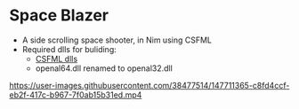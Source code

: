 # Space Blazer
- A side scrolling space shooter, in Nim using CSFML
- Required dlls for buliding:
  - [CSFML dlls](https://www.sfml-dev.org/download/csfml/)
  - openal64.dll renamed to openal32.dll


https://user-images.githubusercontent.com/38477514/147711365-c8fd4ccf-eb2f-417c-b967-7f0ab15b31ed.mp4

